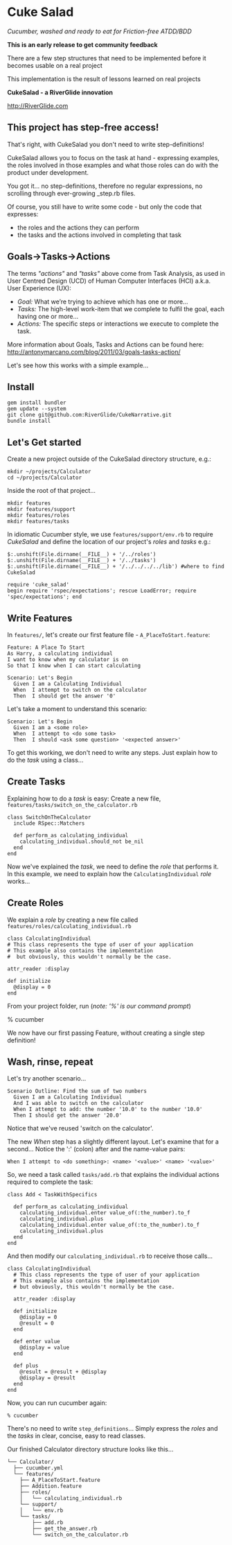 # Cuke Salad 

_Cucumber, washed and ready to eat for Friction-free ATDD/BDD_

**This is an early release to get community feedback**

There are a few step structures that need to be implemented before it becomes usable on a real project

This implementation is the result of lessons learned on real projects

__CukeSalad - a **RiverGlide** innovation__

http://RiverGlide.com

## This project has step-free access!

That's right, with CukeSalad you don't need to write step-definitions!

CukeSalad allows you to focus on the task at hand - expressing examples, the roles involved in those examples and what those roles can do with the product under development.

You got it... no step-definitions, therefore no regular expressions, no scrolling through ever-growing _step.rb files.

Of course, you still have to write some code - but only the code that expresses:

* the roles and the actions they can perform 
* the tasks and the actions involved in completing that task

## Goals->Tasks->Actions
The terms *"actions"* and *"tasks"* above come from Task Analysis, as used in User Centred Design (UCD) of Human Computer Interfaces (HCI) a.k.a. User Experience (UX):

* *Goal:* What we’re trying to achieve which has one or more…
* *Tasks:* The high-level work-item that we complete to fulfil the goal, each having one or more…
* *Actions:* The specific steps or interactions we execute to complete the task.

More information about Goals, Tasks and Actions can be found here:
http://antonymarcano.com/blog/2011/03/goals-tasks-action/

Let's see how this works with a simple example...

## Install

    gem install bundler
    gem update --system
    git clone git@github.com:RiverGlide/CukeNarrative.git
    bundle install

## Let's Get started

Create a new project outside of the CukeSalad directory structure, e.g.:

    mkdir ~/projects/Calculator
    cd ~/projects/Calculator

Inside the root of that project...

    mkdir features
    mkdir features/support
    mkdir features/roles
    mkdir features/tasks

In idiomatic Cucumber style, we use `features/support/env.rb` to require _CukeSalad_ and
define the location of our project's _roles_ and _tasks_ e.g.:

    $:.unshift(File.dirname(__FILE__) + '/../roles')
    $:.unshift(File.dirname(__FILE__) + '/../tasks')
    $:.unshift(File.dirname(__FILE__) + '/../../../../lib') #where to find CukeSalad

    require 'cuke_salad'
    begin require 'rspec/expectations'; rescue LoadError; require 'spec/expectations'; end

## Write Features

In `features/`, let's create our first feature file - `A_PlaceToStart.feature`:

    Feature: A Place To Start
    As Harry, a calculating individual
    I want to know when my calculator is on
    So that I know when I can start calculating

    Scenario: Let's Begin
      Given I am a Calculating Individual
      When  I attempt to switch on the calculator
      Then  I should get the answer '0'

Let's take a moment to understand this scenario:

    Scenario: Let's Begin
      Given I am a <some role>
      When  I attempt to <do some task>
      Then  I should <ask some question> '<expected answer>'

To get this working, we don't need to write any steps. 
Just explain how to do the _task_ using a class...

## Create Tasks

Explaining how to do a _task_ is easy: 
Create a new file, `features/tasks/switch_on_the_calculator.rb`

    class SwitchOnTheCalculator
      include RSpec::Matchers
  
      def perform_as calculating_individual
        calculating_individual.should_not be_nil
      end
    end

Now we've explained the _task_, we need to define the _role_ that performs it. In
this example, we need to explain how the `CalculatingIndividual` _role_ works...

## Create Roles

We explain a _role_ by creating a new file 
called `features/roles/calculating_individual.rb`

    class CalculatingIndividual
    # This class represents the type of user of your application
    # This example also contains the implementation
    #  but obviously, this wouldn't normally be the case.
  
    attr_reader :display
  
    def initialize
      @display = 0
    end
  
From your project folder, run (_note: '%' is our command prompt_)

  % cucumber 

We now have our first passing Feature, without creating a single step definition!

## Wash, rinse, repeat

Let's try another scenario...

    Scenario Outline: Find the sum of two numbers
      Given I am a Calculating Individual
      And I was able to switch on the calculator
      When I attempt to add: the number '10.0' to the number '10.0'
      Then I should get the answer '20.0'

Notice that we've reused 'switch on the calculator'. 

The new _When_ step has a slightly different layout. 
Let's examine that for a second... Notice the ':' (colon) after <do something> and the name-value pairs:

    When I attempt to <do something>: <name> '<value>' <name> '<value>'

So, we need a task called `tasks/add.rb` that explains the individual actions required to complete the task:

    class Add < TaskWithSpecifics

      def perform_as calculating_individual
        calculating_individual.enter value_of(:the_number).to_f
        calculating_individual.plus
        calculating_individual.enter value_of(:to_the_number).to_f
        calculating_individual.plus
      end
    end

And then modify our `calculating_individual.rb` to receive those calls...

    class CalculatingIndividual
      # This class represents the type of user of your application
      # This example also contains the implementation
      # but obviously, this wouldn't normally be the case.
  
      attr_reader :display
  
      def initialize
        @display = 0
        @result = 0
      end
  
      def enter value
        @display = value
      end
  
      def plus
        @result = @result + @display
        @display = @result
      end
    end

Now, you can run cucumber again:

    % cucumber 

There's no need to write `step_definitions`... 
Simply express the _roles_ and the _tasks_ in clear, 
concise, easy to read classes.

Our finished Calculator directory structure looks like this...

    └── Calculator/
      ├── cucumber.yml
      └── features/
        ├── A_PlaceToStart.feature
        ├── Addition.feature
        ├── roles/
        │   └── calculating_individual.rb
        └── support/
        │   └── env.rb
        └── tasks/
            ├── add.rb
            ├── get_the_answer.rb
            └── switch_on_the_calculator.rb
